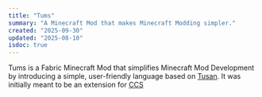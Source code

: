 ```yaml
---
title: "Tums"
summary: "A Minecraft Mod that makes Minecraft Modding simpler."
created: "2025-09-30"
updated: "2025-08-10"
isdoc: true
---
```


Tums is a Fabric Minecraft Mod that simplifies Minecraft Mod Development by introducing a simple, user-friendly language based on [Tusan](/tusan). It was initially meant to be an extension for [CCS](/ccs)  